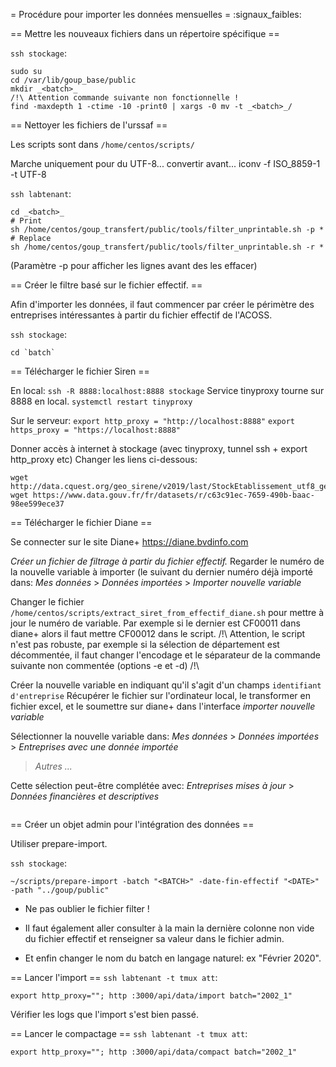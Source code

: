 = Procédure pour importer les données mensuelles =
:signaux_faibles:


== Mettre les nouveaux fichiers dans un répertoire spécifique ==

 `ssh stockage`:
 ```
sudo su
cd /var/lib/goup_base/public
mkdir _<batch>_
/!\ Attention commande suivante non fonctionnelle !
find -maxdepth 1 -ctime -10 -print0 | xargs -0 mv -t _<batch>_/
```

== Nettoyer les fichiers de l'urssaf ==

Les scripts sont dans `/home/centos/scripts/`

Marche uniquement pour du UTF-8... convertir avant...
iconv -f ISO_8859-1 -t UTF-8

 `ssh labtenant`:
```
cd _<batch>_
# Print
sh /home/centos/goup_transfert/public/tools/filter_unprintable.sh -p *
# Replace
sh /home/centos/goup_transfert/public/tools/filter_unprintable.sh -r *
```

(Paramètre -p pour afficher les lignes avant des les effacer)

== Créer le filtre basé sur le fichier effectif. ==

Afin d'importer les données, il faut commencer par créer le périmètre des
entreprises intéressantes à partir du fichier effectif de l'ACOSS.

`ssh stockage`:
```
cd `batch`

```

== Télécharger le fichier Siren ==


En local: `ssh -R 8888:localhost:8888 stockage`
Service tinyproxy tourne sur 8888 en local. 
`systemctl restart tinyproxy`

Sur le serveur: 
`export http_proxy = "http://localhost:8888"`
`export https_proxy = "https://localhost:8888"`

Donner accès à internet à stockage (avec tinyproxy, tunnel ssh + export
http_proxy etc)
Changer les liens ci-dessous:
```
wget http://data.cquest.org/geo_sirene/v2019/last/StockEtablissement_utf8_geo.csv.gz
wget https://www.data.gouv.fr/fr/datasets/r/c63c91ec-7659-490b-baac-98ee599ece37
```


== Télécharger le fichier Diane ==

Se connecter sur le site Diane+
https://diane.bvdinfo.com

_Créer un fichier de filtrage à partir du fichier effectif._
Regarder le numéro de la nouvelle variable à importer (le suivant du dernier
numéro déjà importé dans:
_Mes données_ > _Données importées_ > _Importer nouvelle variable_

Changer le fichier `/home/centos/scripts/extract_siret_from_effectif_diane.sh`
pour mettre à jour le numéro de variable.
Par exemple si le dernier est CF00011 dans diane+ alors il faut mettre CF00012
dans le script.
/!\ Attention, le script n'est pas robuste, par exemple si la sélection de
département est décommentée, il faut changer l'encodage et le séparateur de la
commande suivante non commentée (options -e et -d) /!\

Créer la nouvelle variable en indiquant qu'il s'agit d'un champs `identifiant d'entreprise`
Récupérer le fichier sur l'ordinateur local, le transformer en fichier excel,
et le soumettre sur diane+ dans l'interface _importer nouvelle variable_

Sélectionner la nouvelle variable dans:
_Mes données_ > _Données importées_ >  _Entreprises avec une donnée importée_
> _Autres ..._

Cette sélection peut-être complétée avec:
_Entreprises mises à jour_ > _Données financières et descriptives_


```

```

 == Créer un objet admin pour l'intégration des données ==

Utiliser prepare-import.

`ssh stockage`:
```
~/scripts/prepare-import -batch "<BATCH>" -date-fin-effectif "<DATE>" -path "../goup/public"
```

* Ne pas oublier le fichier filter !
* Il faut également aller consulter à la main la dernière colonne non vide du
  fichier effectif et renseigner sa valeur dans le fichier admin.

* Et enfin changer le nom du batch en langage naturel: ex "Février 2020".



== Lancer l'import ==
`ssh labtenant -t tmux att`:
```
export http_proxy=""; http :3000/api/data/import batch="2002_1"
```

Vérifier les logs que l'import s'est bien passé.

== Lancer le compactage ==
`ssh labtenant -t tmux att`:
```
export http_proxy=""; http :3000/api/data/compact batch="2002_1"
```

